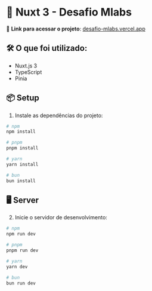 # 🚀 Nuxt 3 - Desafio Mlabs

🔗 **Link para acessar o projeto**: [desafio-mlabs.vercel.app](https://desafio-mlabs.vercel.app/)

## 🛠️ O que foi utilizado:

- Nuxt.js 3
- TypeScript
- Pinia

## 📦 Setup

1. Instale as dependências do projeto:

```bash
# npm
npm install

# pnpm
pnpm install

# yarn
yarn install

# bun
bun install
```

## 🖥️ Server

2. Inicie o servidor de desenvolvimento:

```bash
# npm
npm run dev

# pnpm
pnpm run dev

# yarn
yarn dev

# bun
bun run dev
```

